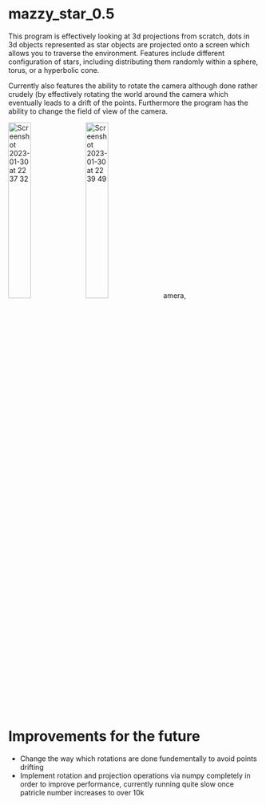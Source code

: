 # mazzy_star_0.5

This program is effectively looking at 3d projections from scratch, dots in 3d objects represented as star objects are projected onto a screen which allows you to traverse the environment. Features include different configuration of stars, including distributing them randomly within a sphere, torus, or a hyperbolic cone.

Currently also features the ability to rotate the camera although done rather crudely (by effectively rotating the world around the camera which eventually leads to a drift of the points. Furthermore the program has the ability to change the field of view of the camera.

<img width="30%" alt="Screenshot 2023-01-30 at 22 37 32" src="https://user-images.githubusercontent.com/53130019/225406746-c720bb42-b00b-45cc-a9c5-66a9b720b12e.png">



<img width="30%" alt="Screenshot 2023-01-30 at 22 39 49" src="https://user-images.githubusercontent.com/53130019/225408901-61e61e6b-807d-4ec4-9a27-eeafd8a7f698.png">
amera,

# Improvements for the future
- Change the way which rotations are done fundementally to avoid points drifting
- Implement rotation and projection operations via numpy completely in order to improve performance, currently running quite slow once patricle number increases to over 10k
